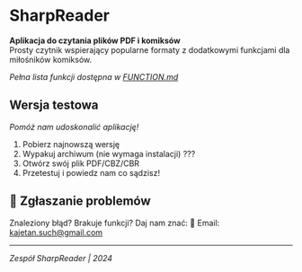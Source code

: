 # SharpReader

**Aplikacja do czytania plików PDF i komiksów**  
Prosty czytnik wspierający popularne formaty z dodatkowymi funkcjami dla miłośników komiksów.

*Pełna lista funkcji dostępna w [FUNCTION.md](FUNCTION.md)*

## Wersja testowa
*Pomóż nam udoskonalić aplikację!*
1. Pobierz najnowszą wersję
2. Wypakuj archiwum (nie wymaga instalacji) ???
3. Otwórz swój plik PDF/CBZ/CBR
4. Przetestuj i powiedz nam co sądzisz!

## 🐛 Zgłaszanie problemów
Znaleziony błąd? Brakuje funkcji? Daj nam znać:
📮 Email: [kajetan.such@gmail.com](mailto:kajetan.such@gmail.com)

---

*Zespół SharpReader | 2024*
